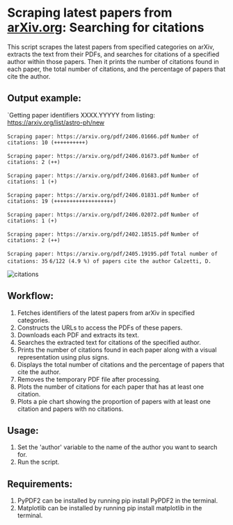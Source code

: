 
Scraping latest papers from [arXiv.org](https://arxiv.org/): Searching for citations
====================

This script scrapes the latest papers from specified categories on arXiv, extracts the text from their PDFs,
and searches for citations of a specified author within those papers. Then it prints the number of citations 
found in each paper, the total number of citations, and the percentage of papers that cite the author.

## Output example:

`Getting paper identifiers XXXX.YYYYY from listing: https://arxiv.org/list/astro-ph/new

`Scraping paper: https://arxiv.org/pdf/2406.01666.pdf`
`Number of citations: 10 (++++++++++)`

`Scraping paper: https://arxiv.org/pdf/2406.01673.pdf`
`Number of citations: 2 (++)`

`Scraping paper: https://arxiv.org/pdf/2406.01683.pdf`
`Number of citations: 1 (+)`

`Scraping paper: https://arxiv.org/pdf/2406.01831.pdf`
`Number of citations: 19 (+++++++++++++++++++)`

`Scraping paper: https://arxiv.org/pdf/2406.02072.pdf`
`Number of citations: 1 (+)`

`Scraping paper: https://arxiv.org/pdf/2402.18515.pdf`
`Number of citations: 2 (++)`

`Scraping paper: https://arxiv.org/pdf/2405.19195.pdf`
`Total number of citations: 35`
`6/122 (4.9 %) of papers cite the author Calzetti, D.`

![citations](https://github.com/ianpaga/scrape_papers_arXiv/assets/57350668/b843e6b4-246c-4ca2-94ae-f478fafe6391)

## Workflow:
1. Fetches identifiers of the latest papers from arXiv in specified categories.
2. Constructs the URLs to access the PDFs of these papers.
3. Downloads each PDF and extracts its text.
4. Searches the extracted text for citations of the specified author.
5. Prints the number of citations found in each paper along with a visual representation using plus signs.
6. Displays the total number of citations and the percentage of papers that cite the author.
7. Removes the temporary PDF file after processing.
8. Plots the number of citations for each paper that has at least one citation.
9. Plots a pie chart showing the proportion of papers with at least one citation and papers with no citations.

## Usage:
1. Set the 'author' variable to the name of the author you want to search for.
2. Run the script.

## Requirements: 
1. PyPDF2 can be installed by running pip install PyPDF2 in the terminal.
2. Matplotlib can be installed by running pip install matplotlib in the terminal.
